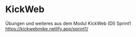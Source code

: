 # KickWeb
Übungen und weiteres aus dem Modul KickWeb (DI)
Sprint1 https://kickwebmike.netlify.app/sprint1/
